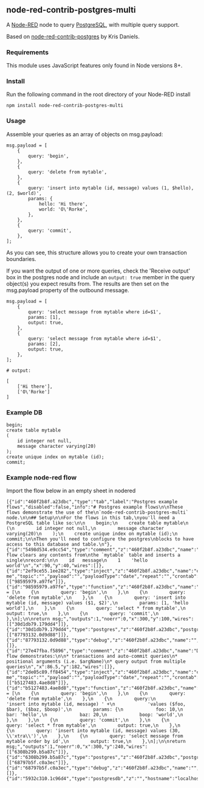 ## node-red-contrib-postgres-multi

A [Node-RED](http://nodered.org) node to query [PostgreSQL](http://www.postgresql.org/), with multiple query support.

Based on [node-red-contrib-postgres](https://github.com/krisdaniels/node-red-contrib/tree/master/node-red-contrib-postgres) by Kris Daniels.

### Requirements

This module uses JavaScript features only found in Node versions 8+.

### Install

Run the following command in the root directory of your Node-RED install

    npm install node-red-contrib-postgres-multi

### Usage

Assemble your queries as an array of objects on msg.payload:

    msg.payload = [
        {
            query: 'begin',
        },
        {
            query: 'delete from mytable',
        },
        {
            query: 'insert into mytable (id, message) values (1, $hello), (2, $world)',
            params: {
                hello: 'Hi there',
                world: 'O\'Rorke',
            },
        },
        {
            query: 'commit',
        },
    ];

As you can see, this structure allows you to create your own transaction boundaries.

If you want the output of one or more queries, check the 'Receive output' box in the postgres node
and include an `output: true` member in the query object(s) you expect results from.
The results are then set on the msg.payload property of the outbound message.

    msg.payload = [
        {
            query: 'select message from mytable where id=$1',
            params: [1],
            output: true,
        },
        {
            query: 'select message from mytable where id=$1',
            params: [2],
            output: true,
        },
    ];

    # output:

    [
        ['Hi there'],
        ['O\'Rorke']
    ]

### Example DB

    begin;
    create table mytable
    (
        id integer not null,
        message character varying(20)
    );
    create unique index on mytable (id);
    commit;

### Example node-red flow

Import the flow below in an empty sheet in nodered

    [{"id":"460f2b8f.a23dbc","type":"tab","label":"Postgres example flows","disabled":false,"info":"# Postgres example flows\n\nThese flows demonstrate the use of the\n`node-red-contrib-postgres-multi` node.\n\n## Setup\n\nFor the flows in this tab,\nyou'll need a PostgreSQL table like so:\n\n    begin;\n    create table mytable\n    (\n        id integer not null,\n        message character varying(20)\n    );\n    create unique index on mytable (id);\n    commit;\n\nThen you'll need to configure the postgres\nblocks to have access to this database and table.\n"},{"id":"5498d534.e9cc54","type":"comment","z":"460f2b8f.a23dbc","name":"Reset","info":"This flow clears any contents from\nthe `mytable` table and inserts a single\nrecord:\n\n    id   message\n    1    'hello world'\n","x":90,"y":40,"wires":[]},{"id":"2ef9ce55.1ee282","type":"inject","z":"460f2b8f.a23dbc","name":"click me","topic":"","payload":"","payloadType":"date","repeat":"","crontab":"","once":false,"x":120,"y":100,"wires":[["98595979.a97fe"]]},{"id":"98595979.a97fe","type":"function","z":"460f2b8f.a23dbc","name":"prepare","func":"\nmsg.payload = [\n    {\n        query: 'begin',\n    },\n    {\n        query: 'delete from mytable',\n    },\n    {\n        query: 'insert into mytable (id, message) values ($1, $2)',\n        params: [1, 'hello world'],\n    },\n    {\n        query: 'select * from mytable',\n        output: true,\n    },\n    {\n        query: 'commit',\n    },\n];\n\nreturn msg;","outputs":1,"noerr":0,"x":300,"y":100,"wires":[["30d1db79.179dd4"]]},{"id":"30d1db79.179dd4","type":"postgres","z":"460f2b8f.a23dbc","postgresdb":"5932c310.1c96d4","name":"","output":true,"outputs":1,"x":480,"y":100,"wires":[["87793132.0d9d88"]]},{"id":"87793132.0d9d88","type":"debug","z":"460f2b8f.a23dbc","name":"","active":true,"console":"false","complete":"false","x":679.5,"y":100,"wires":[]},{"id":"27e47fba.f5896","type":"comment","z":"460f2b8f.a23dbc","name":"Demo","info":"This flow demonstrates:\n\n* transactions and auto-commit queries\n* positional arguments (i.e. $argName)\n* query output from multiple queries\n","x":86.5,"y":182,"wires":[]},{"id":"2de05c89.ff8454","type":"inject","z":"460f2b8f.a23dbc","name":"click me","topic":"","payload":"","payloadType":"date","repeat":"","crontab":"","once":false,"x":120,"y":240,"wires":[["b5127483.4ae8d8"]]},{"id":"b5127483.4ae8d8","type":"function","z":"460f2b8f.a23dbc","name":"prepare","func":"\nmsg.payload = [\n    {\n        query: 'begin',\n    },\n    {\n        query: 'delete from mytable',\n    },\n    {\n        query:\n            'insert into mytable (id, message) ' +\n            'values ($foo, $bar), ($baz, $boop)',\n        params: {\n            foo: 10,\n            bar: 'hello',\n            baz: 20,\n            boop: 'world',\n        },\n    },\n    {\n        query: 'commit',\n    },\n    {\n        query: 'select * from mytable',\n        output: true,\n    },\n    {\n        query: 'insert into mytable (id, message) values (30, \\'xtra\\')',\n    },\n    {\n        query: 'select message from mytable order by id',\n        output: true,\n    },\n];\n\nreturn msg;","outputs":1,"noerr":0,"x":300,"y":240,"wires":[["6308b299.b5a87c"]]},{"id":"6308b299.b5a87c","type":"postgres","z":"460f2b8f.a23dbc","postgresdb":"5932c310.1c96d4","name":"","output":true,"outputs":1,"x":480,"y":240,"wires":[["68797b5f.c0a3ec"]]},{"id":"68797b5f.c0a3ec","type":"debug","z":"460f2b8f.a23dbc","name":"","active":true,"console":"false","complete":"false","x":679.5,"y":240,"wires":[]},{"id":"5932c310.1c96d4","type":"postgresdb","z":"","hostname":"localhost","port":"5432","db":"foo","ssl":false}]
